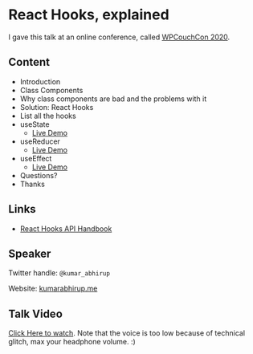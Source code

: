# React Hooks, explained

I gave this talk at an online conference, called [WPCouchCon 2020](https://wpcouchcon.com/learn-more-about-react-hooks-with-kumar-abhirup/).

## Content

- Introduction
- Class Components
- Why class components are bad and the problems with it
- Solution: React Hooks
- List all the hooks
- useState
  - [Live Demo](https://codesandbox.io/s/counter-usestate-y1ykm)
- useReducer
  - [Live Demo](https://codesandbox.io/s/counter-usereducer-2c4nj)
- useEffect
  - [Live Demo](https://codesandbox.io/s/useeffect-demo-tcp8q)
- Questions?
- Thanks

## Links

- [React Hooks API Handbook](https://reactjs.org/docs/hooks-reference.html)

## Speaker

Twitter handle: `@kumar_abhirup`

Website: [kumarabhirup.me](https://kumarabhirup.me)

## Talk Video

[Click Here to watch](https://drive.google.com/file/d/13urL4wQ8bM4s7aU2iD1D7h4YimmTHk1H/view?usp=sharing).
Note that the voice is too low because of technical glitch, max your headphone volume. :)

